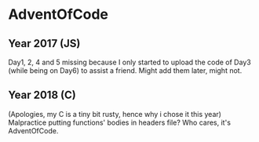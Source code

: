 # AdventOfCode

## Year 2017 (JS)

Day1, 2, 4 and 5 missing because I only started to upload the code of Day3 (while being on Day6) to assist a friend. Might add them later, might not.

## Year 2018 (C)

(Apologies, my C is a tiny bit rusty, hence why i chose it this year)
Malpractice putting functions' bodies in headers file? Who cares, it's AdventOfCode.

